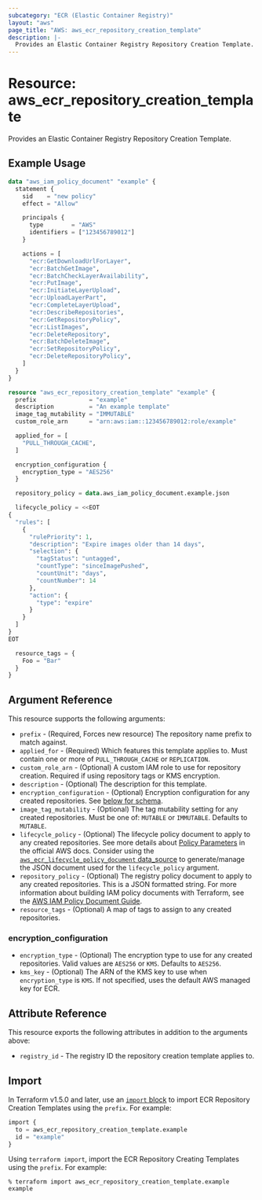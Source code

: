 ```yaml
---
subcategory: "ECR (Elastic Container Registry)"
layout: "aws"
page_title: "AWS: aws_ecr_repository_creation_template"
description: |-
  Provides an Elastic Container Registry Repository Creation Template.
---
```


# Resource: aws_ecr_repository_creation_template

Provides an Elastic Container Registry Repository Creation Template.

## Example Usage

```terraform
data "aws_iam_policy_document" "example" {
  statement {
    sid    = "new policy"
    effect = "Allow"

    principals {
      type        = "AWS"
      identifiers = ["123456789012"]
    }

    actions = [
      "ecr:GetDownloadUrlForLayer",
      "ecr:BatchGetImage",
      "ecr:BatchCheckLayerAvailability",
      "ecr:PutImage",
      "ecr:InitiateLayerUpload",
      "ecr:UploadLayerPart",
      "ecr:CompleteLayerUpload",
      "ecr:DescribeRepositories",
      "ecr:GetRepositoryPolicy",
      "ecr:ListImages",
      "ecr:DeleteRepository",
      "ecr:BatchDeleteImage",
      "ecr:SetRepositoryPolicy",
      "ecr:DeleteRepositoryPolicy",
    ]
  }
}

resource "aws_ecr_repository_creation_template" "example" {
  prefix               = "example"
  description          = "An example template"
  image_tag_mutability = "IMMUTABLE"
  custom_role_arn      = "arn:aws:iam::123456789012:role/example"

  applied_for = [
    "PULL_THROUGH_CACHE",
  ]

  encryption_configuration {
    encryption_type = "AES256"
  }

  repository_policy = data.aws_iam_policy_document.example.json

  lifecycle_policy = <<EOT
{
  "rules": [
    {
      "rulePriority": 1,
      "description": "Expire images older than 14 days",
      "selection": {
        "tagStatus": "untagged",
        "countType": "sinceImagePushed",
        "countUnit": "days",
        "countNumber": 14
      },
      "action": {
        "type": "expire"
      }
    }
  ]
}
EOT

  resource_tags = {
    Foo = "Bar"
  }
}
```

## Argument Reference

This resource supports the following arguments:

* `prefix` - (Required, Forces new resource) The repository name prefix to match against.
* `applied_for` - (Required) Which features this template applies to. Must contain one or more of `PULL_THROUGH_CACHE` or `REPLICATION`.
* `custom_role_arn` - (Optional) A custom IAM role to use for repository creation. Required if using repository tags or KMS encryption.
* `description` - (Optional) The description for this template.
* `encryption_configuration` - (Optional) Encryption configuration for any created repositories. See [below for schema](#encryption_configuration).
* `image_tag_mutability` - (Optional) The tag mutability setting for any created repositories. Must be one of: `MUTABLE` or `IMMUTABLE`. Defaults to `MUTABLE`.
* `lifecycle_policy` - (Optional) The lifecycle policy document to apply to any created repositories. See more details about [Policy Parameters](http://docs.aws.amazon.com/AmazonECR/latest/userguide/LifecyclePolicies.html#lifecycle_policy_parameters) in the official AWS docs. Consider using the [`aws_ecr_lifecycle_policy_document` data_source](/docs/providers/aws/d/ecr_lifecycle_policy_document.html) to generate/manage the JSON document used for the `lifecycle_policy` argument.
* `repository_policy` - (Optional) The registry policy document to apply to any created repositories. This is a JSON formatted string. For more information about building IAM policy documents with Terraform, see the [AWS IAM Policy Document Guide](https://learn.hashicorp.com/terraform/aws/iam-policy).
* `resource_tags` - (Optional) A map of tags to assign to any created repositories.

### encryption_configuration

* `encryption_type` - (Optional) The encryption type to use for any created repositories. Valid values are `AES256` or `KMS`. Defaults to `AES256`.
* `kms_key` - (Optional) The ARN of the KMS key to use when `encryption_type` is `KMS`. If not specified, uses the default AWS managed key for ECR.

## Attribute Reference

This resource exports the following attributes in addition to the arguments above:

* `registry_id` - The registry ID the repository creation template applies to.

## Import

In Terraform v1.5.0 and later, use an [`import` block](https://developer.hashicorp.com/terraform/language/import) to import ECR Repository Creation Templates using the `prefix`. For example:

```terraform
import {
  to = aws_ecr_repository_creation_template.example
  id = "example"
}
```

Using `terraform import`, import the ECR Repository Creating Templates using the `prefix`. For example:

```console
% terraform import aws_ecr_repository_creation_template.example example
```
